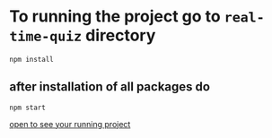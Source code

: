 # To running the project go to ```real-time-quiz``` directory

```shell
npm install
```
## after installation of all packages do

```shell
npm start
```
[open to see your running project](http://localhost:4321)
